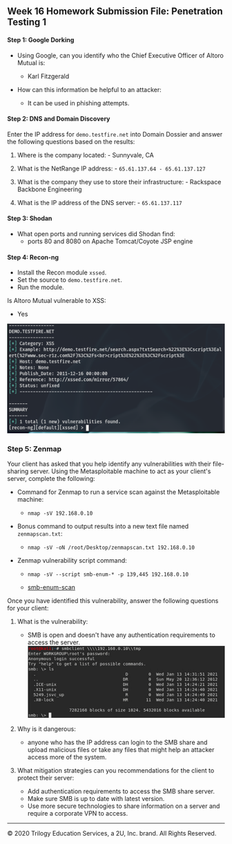 ## Week 16 Homework Submission File: Penetration Testing 1

#### Step 1: Google Dorking


- Using Google, can you identify who the Chief Executive Officer of Altoro Mutual is:
  - Karl Fitzgerald

- How can this information be helpful to an attacker:
  - It can be used in phishing attempts.


#### Step 2: DNS and Domain Discovery

Enter the IP address for `demo.testfire.net` into Domain Dossier and answer the following questions based on the results:

  1. Where is the company located:
    - Sunnyvale, CA

  2. What is the NetRange IP address:
    - `65.61.137.64 - 65.61.137.127`

  3. What is the company they use to store their infrastructure:
    - Rackspace Backbone Engineering

  4. What is the IP address of the DNS server:
    - `65.61.137.117`

#### Step 3: Shodan

- What open ports and running services did Shodan find:
  - ports 80 and 8080 on Apache Tomcat/Coyote JSP engine

#### Step 4: Recon-ng

- Install the Recon module `xssed`.
- Set the source to `demo.testfire.net`.
- Run the module.

Is Altoro Mutual vulnerable to XSS:
  - Yes

  ![XSSED results](Images/HW_16_XSSED_vuln.png)

### Step 5: Zenmap

Your client has asked that you help identify any vulnerabilities with their file-sharing server. Using the Metasploitable machine to act as your client's server, complete the following:

- Command for Zenmap to run a service scan against the Metasploitable machine:
  - `nmap -sV 192.168.0.10`

- Bonus command to output results into a new text file named `zenmapscan.txt`:
  - `nmap -sV -oN /root/Desktop/zenmapscan.txt 192.168.0.10`

- Zenmap vulnerability script command:
  - `nmap -sV --script smb-enum-* -p 139,445 192.168.0.10`

  - [smb-enum-scan](Scans/nmap-smb-enum-scan.txt)

Once you have identified this vulnerability, answer the following questions for your client:
  1. What is the vulnerability:
      - SMB is open and doesn't have any authentication requirements to access the server.
       ![SMB Anonymous Login](Images/HW-16-SMB-AnonymousLogin.png)

  2. Why is it dangerous:
      - anyone who has the IP address can login to the SMB share and upload malicious files or take any files that might help an attacker access more of the system.

  3. What mitigation strategies can you recommendations for the client to protect their server:
      - Add authentication requirements to access the SMB share server.
      - Make sure SMB is up to date with latest version.
      - Use more secure technologies to share information on a server and require a corporate VPN to access.

---
© 2020 Trilogy Education Services, a 2U, Inc. brand. All Rights Reserved.  
